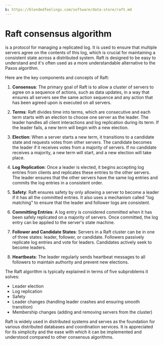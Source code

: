 ```yaml
---
b: https://blendedfeelings.com/software/data-store/raft.md
---
```


# Raft consensus algorithm 
is a protocol for managing a replicated log. It is used to ensure that multiple servers agree on the contents of this log, which is crucial for maintaining a consistent state across a distributed system. Raft is designed to be easy to understand and it's often used as a more understandable alternative to the Paxos algorithm.

Here are the key components and concepts of Raft:

1. **Consensus**: The primary goal of Raft is to allow a cluster of servers to agree on a sequence of actions, such as data updates, in a way that ensures all servers see the same action sequence and any action that has been agreed upon is executed on all servers.

2. **Terms**: Raft divides time into terms, which are consecutive and each term starts with an election to choose one server as the leader. The leader handles all client interactions and log replication during its term. If the leader fails, a new term will begin with a new election.

3. **Election**: When a server starts a new term, it transitions to a candidate state and requests votes from other servers. The candidate becomes the leader if it receives votes from a majority of servers. If no candidate receives a majority, a new term will start, and a new election will take place.

4. **Log Replication**: Once a leader is elected, it begins accepting log entries from clients and replicates these entries to the other servers. The leader ensures that the other servers have the same log entries and commits the log entries in a consistent order.

5. **Safety**: Raft ensures safety by only allowing a server to become a leader if it has all the committed entries. It also uses a mechanism called "log matching" to ensure that the leader and follower logs are consistent.

6. **Committing Entries**: A log entry is considered committed when it has been safely replicated on a majority of servers. Once committed, the log entry can be applied to the server's state machine.

7. **Follower and Candidate States**: Servers in a Raft cluster can be in one of three states: leader, follower, or candidate. Followers passively replicate log entries and vote for leaders. Candidates actively seek to become leaders.

8. **Heartbeats**: The leader regularly sends heartbeat messages to all followers to maintain authority and prevent new elections.

The Raft algorithm is typically explained in terms of five subproblems it solves:

- Leader election
- Log replication
- Safety
- Leader changes (handling leader crashes and ensuring smooth transition)
- Membership changes (adding and removing servers from the cluster)

Raft is widely used in distributed systems and serves as the foundation for various distributed databases and coordination services. It is appreciated for its simplicity and the ease with which it can be implemented and understood compared to other consensus algorithms.